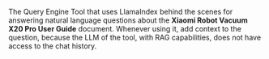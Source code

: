 The Query Engine Tool that uses LlamaIndex behind the scenes for answering natural language questions about the **Xiaomi Robot Vacuum X20 Pro User Guide** document.
Whenever using it, add context to the question, because the LLM of the tool, with RAG capabilities, does not have access to the chat history.
